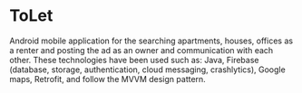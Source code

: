 # ToLet
Android mobile application for the searching apartments, houses, offices as a renter and posting the ad as an owner and communication with each other. These technologies have been used such as: Java, Firebase (database, storage, authentication, cloud messaging, crashlytics), Google maps, Retrofit, and follow the MVVM design pattern.
